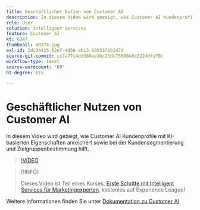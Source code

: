 ```yaml
---
title: Geschäftlicher Nutzen von Customer AI
description: In diesem Video wird gezeigt, wie Customer AI Kundenprofile mit KI-basierten Eigenschaften anreichert sowie bei der Kundensegmentierung und Zielgruppenbestimmung hilft.
role: User
solution: Intelligent Services
feature: Customer AI
kt: 6247
thumbnail: 40374.jpg
exl-id: 2dc34425-62e7-4d56-ab13-6855371b1d7d
source-git-commit: cc7a77c4dd380ae1bc23dc75608e8e2224dfe78c
workflow-type: tm+mt
source-wordcount: '89'
ht-degree: 61%

---
```


# Geschäftlicher Nutzen von Customer AI

In diesem Video wird gezeigt, wie Customer AI Kundenprofile mit KI-basierten Eigenschaften anreichert sowie bei der Kundensegmentierung und Zielgruppenbestimmung hilft.

>[!VIDEO](https://video.tv.adobe.com/v/40374?quality=12&learn=on)

>[!INFO]
>
> Dieses Video ist Teil eines Kurses, [Erste Schritte mit Intelligent Services für Marketingexperten](https://experienceleague.adobe.com/?recommended=ExperiencePlatform-U-1-2020.1.intelligentservices), kostenlos auf Experience League!

Weitere Informationen finden Sie unter [Dokumentation zu Customer AI](https://experienceleague.adobe.com/docs/experience-platform/intelligent-services/customer-ai/overview.html?lang=de)
